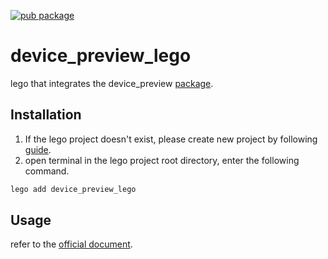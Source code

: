 [![pub package](https://img.shields.io/pub/v/device_preview_lego.svg)](https://pub.dartlang.org/packages/device_preview_lego)

# device_preview_lego
lego that integrates the device_preview [package](https://pub.dev/packages/device_preview).

##  Installation
1. If the lego project doesn't exist, please create new project by following [guide](https://lego.junestory.com/).
2. open terminal in the lego project root directory, enter the following command.
 ```bash
 lego add device_preview_lego
 ```

## Usage
refer to the [official document](https://pub.dev/packages/device_preview).
